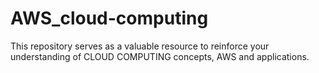 # AWS_cloud-computing
This repository serves as a valuable resource to reinforce your understanding of CLOUD COMPUTING concepts, AWS  and applications.
